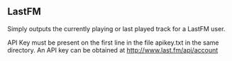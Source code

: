 LastFM
------

Simply outputs the currently playing or last played track for a LastFM user.

API Key must be present on the first line in the file apikey.txt in the same directory.
An API key can be obtained at http://www.last.fm/api/account
